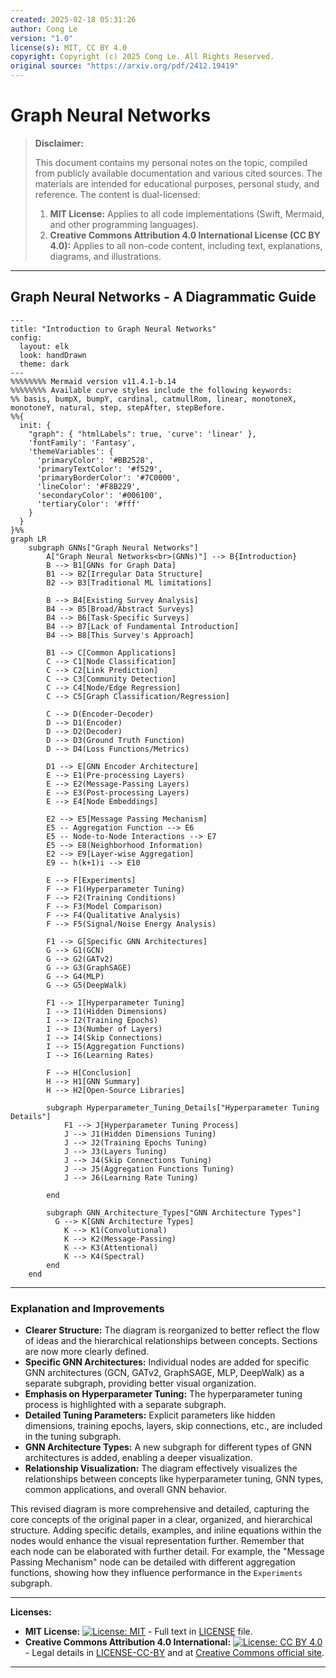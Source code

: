 ```yaml
---
created: 2025-02-18 05:31:26
author: Cong Le
version: "1.0"
license(s): MIT, CC BY 4.0
copyright: Copyright (c) 2025 Cong Le. All Rights Reserved.
original source: "https://arxiv.org/pdf/2412.19419"
---
```




# Graph Neural Networks
> **Disclaimer:**
>
> This document contains my personal notes on the topic,
> compiled from publicly available documentation and various cited sources.
> The materials are intended for educational purposes, personal study, and reference.
> The content is dual-licensed:
> 1. **MIT License:** Applies to all code implementations (Swift, Mermaid, and other programming languages).
> 2. **Creative Commons Attribution 4.0 International License (CC BY 4.0):** Applies to all non-code content, including text, explanations, diagrams, and illustrations.
---


## Graph Neural Networks - A Diagrammatic Guide 



```mermaid
---
title: "Introduction to Graph Neural Networks"
config:
  layout: elk
  look: handDrawn
  theme: dark
---
%%%%%%%% Mermaid version v11.4.1-b.14
%%%%%%%% Available curve styles include the following keywords:
%% basis, bumpX, bumpY, cardinal, catmullRom, linear, monotoneX, monotoneY, natural, step, stepAfter, stepBefore.
%%{
  init: {
    "graph": { "htmlLabels": true, 'curve': 'linear' },
    'fontFamily': 'Fantasy',
    'themeVariables': {
      'primaryColor': '#BB2528',
      'primaryTextColor': '#f529',
      'primaryBorderColor': '#7C0000',
      'lineColor': '#F8B229',
      'secondaryColor': '#006100',
      'tertiaryColor': '#fff'
    }
  }
}%%
graph LR
    subgraph GNNs["Graph Neural Networks"]
        A["Graph Neural Networks<br>(GNNs)"] --> B{Introduction}
        B --> B1[GNNs for Graph Data]
        B1 --> B2[Irregular Data Structure]
        B2 --> B3[Traditional ML limitations]

        B --> B4[Existing Survey Analysis]
        B4 --> B5[Broad/Abstract Surveys]
        B4 --> B6[Task-Specific Surveys]
        B4 --> B7[Lack of Fundamental Introduction]
        B4 --> B8[This Survey's Approach]

        B1 --> C[Common Applications]
        C --> C1[Node Classification]
        C --> C2[Link Prediction]
        C --> C3[Community Detection]
        C --> C4[Node/Edge Regression]
        C --> C5[Graph Classification/Regression]

        C --> D(Encoder-Decoder)
        D --> D1(Encoder)
        D --> D2(Decoder)
        D --> D3(Ground Truth Function)
        D --> D4(Loss Functions/Metrics)

        D1 --> E[GNN Encoder Architecture]
        E --> E1(Pre-processing Layers)
        E --> E2(Message-Passing Layers)
        E --> E3(Post-processing Layers)
        E --> E4[Node Embeddings]

        E2 --> E5[Message Passing Mechanism]
        E5 -- Aggregation Function --> E6
        E5 -- Node-to-Node Interactions --> E7
        E5 --> E8(Neighborhood Information)
        E2 --> E9[Layer-wise Aggregation]
        E9 -- h(k+1)i --> E10

        E --> F[Experiments]
        F --> F1(Hyperparameter Tuning)
        F --> F2(Training Conditions)
        F --> F3(Model Comparison)
        F --> F4(Qualitative Analysis)
        F --> F5(Signal/Noise Energy Analysis)

        F1 --> G[Specific GNN Architectures]
        G --> G1(GCN)
        G --> G2(GATv2)
        G --> G3(GraphSAGE)
        G --> G4(MLP)
        G --> G5(DeepWalk)

        F1 --> I[Hyperparameter Tuning]
        I --> I1(Hidden Dimensions)
        I --> I2(Training Epochs)
        I --> I3(Number of Layers)
        I --> I4(Skip Connections)
        I --> I5(Aggregation Functions)
        I --> I6(Learning Rates)

        F --> H[Conclusion]
        H --> H1[GNN Summary]
        H --> H2[Open-Source Libraries]

        subgraph Hyperparameter_Tuning_Details["Hyperparameter Tuning Details"]
            F1 --> J[Hyperparameter Tuning Process]
            J --> J1(Hidden Dimensions Tuning)
            J --> J2(Training Epochs Tuning)
            J --> J3(Layers Tuning)
            J --> J4(Skip Connections Tuning)
            J --> J5(Aggregation Functions Tuning)
            J --> J6(Learning Rate Tuning)

        end

        subgraph GNN_Architecture_Types["GNN Architecture Types"]
          G --> K[GNN Architecture Types]
            K --> K1(Convolutional)
            K --> K2(Message-Passing)
            K --> K3(Attentional)
            K --> K4(Spectral)
        end
    end

```

---

### Explanation and Improvements

* **Clearer Structure:** The diagram is reorganized to better reflect the flow of ideas and the hierarchical relationships between concepts.  Sections are now more clearly defined.
* **Specific GNN Architectures:**  Individual nodes are added for specific GNN architectures (GCN, GATv2, GraphSAGE, MLP, DeepWalk) as a separate subgraph,  providing better visual organization.
* **Emphasis on Hyperparameter Tuning:** The hyperparameter tuning process is highlighted with a separate subgraph.
* **Detailed Tuning Parameters:** Explicit parameters like hidden dimensions, training epochs, layers, skip connections, etc., are included in the tuning subgraph.
* **GNN Architecture Types:** A new subgraph for different types of GNN architectures is added, enabling a deeper visualization.
* **Relationship Visualization:** The diagram effectively visualizes the relationships between concepts like hyperparameter tuning, GNN types, common applications, and overall GNN behavior.


This revised diagram is more comprehensive and detailed, capturing the core concepts of the original paper in a clear, organized, and hierarchical structure.  Adding specific details, examples, and inline equations within the nodes would enhance the visual representation further. Remember that each node can be elaborated with further detail. For example, the "Message Passing Mechanism" node can be detailed with different aggregation functions, showing how they influence performance in the `Experiments` subgraph.



---
**Licenses:**

- **MIT License:**  [![License: MIT](https://img.shields.io/badge/License-MIT-yellow.svg)](LICENSE) - Full text in [LICENSE](LICENSE) file.
- **Creative Commons Attribution 4.0 International:** [![License: CC BY 4.0](https://licensebuttons.net/l/by/4.0/88x31.png)](LICENSE-CC-BY) - Legal details in [LICENSE-CC-BY](LICENSE-CC-BY) and at [Creative Commons official site](http://creativecommons.org/licenses/by/4.0/).

---